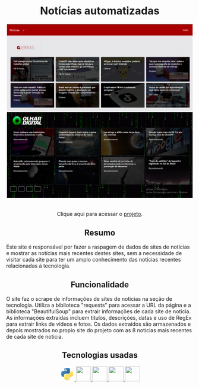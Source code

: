 <h1 align="center">Notícias automatizadas</h1>
<div style="display: inline-block;" align="center"><img src="images_readme/globo.png" width="500px"> <img src="images_readme/olhardigital.png" width="500px"></div>

<p align="center"><br>Clique aqui para acessar o <a href="https://web-production-6a88.up.railway.app/#" target="_blank">projeto</a>.</p>

<h2 align="center">Resumo</h2>
<p>
  Este site é responsável por fazer a raspagem de dados de sites de notícias e mostrar as notícias mais recentes destes sites, sem a necessidade de visitar cada site para ter um amplo conhecimento das notícias recentes relacionadas à tecnologia.
</p>

<h2 align="center">Funcionalidade</h2>
<p>
  O site faz o scrape de informações de sites de noticias na seção de tecnologia. Utiliza a biblioteca "requests" para acessar a URL da página e a biblioteca "BeautifulSoup" para extrair informações de cada site de noticia. As informações extraídas incluem títulos, descrições, datas e uso de RegEx para extrair links de vídeos e fotos. Os dados extraidos são armazenados e depois mostrados no propio site do projeto com as 8 noticias mais recentes de cada site de noticia.
</p>

<h2 align="center">Tecnologias usadas</h2>
 <p align="center">
  <a href='https://www.python.org/' target='_blank'>
	<img src='https://raw.githubusercontent.com/devicons/devicon/master/icons/python/python-original.svg' width='40' height='40'>
	</a>
  <a href='https://www.djangoproject.com/' target='_blank'>
  <img src='https://camo.githubusercontent.com/537f66454b766b0d56da91225206ebf6d28ecff24d84668d52cf9430e02460fd/68747470733a2f2f63646e2e776f726c64766563746f726c6f676f2e636f6d2f6c6f676f732f646a616e676f2e737667' width='40' height='40'>
  </a>
	<a href='https://requests.readthedocs.io/en/latest/' target='_blank'>
	<img src='https://upload.wikimedia.org/wikipedia/commons/a/aa/Requests_Python_Logo.png' width='40' height='40'>
	</a>
	<a href='https://pypi.org/project/beautifulsoup4/' target='_blank'>
	<img src='https://cdn-ak.f.st-hatena.com/images/fotolife/m/mitsu3204/20180824/20180824013430.jpg' width='40' height='40'>
	</a>
	<a href='https://www.w3schools.com/python/python_regex.asp' target='_blank'>
	<img src='https://static.javatpoint.com/tutorial/regex/images/regex-tutorial.png' width='40' height='40'>
	</a>
</p>
